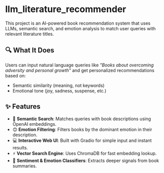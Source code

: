 # llm_literature_recommender
This project is an AI-powered book recommendation system that uses LLMs, semantic search, and emotion analysis to match user queries with relevant literature titles.

## 🔍 What It Does

Users can input natural language queries like _"Books about overcoming adversity and personal growth"_ and get personalized recommendations based on:

- Semantic similarity (meaning, not keywords)
- Emotional tone (joy, sadness, suspense, etc.)

## ✨ Features

- 🔎 **Semantic Search**: Matches queries with book descriptions using OpenAI embeddings.
- 😊 **Emotion Filtering**: Filters books by the dominant emotion in their description.
- 💻 **Interactive Web UI**: Built with Gradio for simple input and instant results.
- ⚡ **Vector Search Engine**: Uses ChromaDB for fast embedding lookup.
- 🧠 **Sentiment & Emotion Classifiers**: Extracts deeper signals from book summaries.
